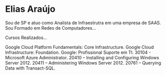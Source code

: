 # Elias Araújo

Sou de SP e atuo como Analista de Infraestrutra em uma empresa de SAAS.
Sou Formado em Redes de Computadores...

Cursos Realizados...

Google Cloud Platform Fundamentals: Core Infrastructure.
Google Cloud Infrastructure: Foundation.
Google: Profissional Suporte em TI.
30104 - Microsoft Azure Administrator.
20410 – Installing and Configuring Windows Server 2012.
20411 – Administering Windows Server 2012.
20761 – Querying Data with Transact-SQL.


